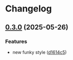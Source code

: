 # Changelog

## [0.3.0](https://github.com/nmelepat/release-test/compare/hello-y@v0.2.0...hello-y@v0.3.0) (2025-05-26)


### Features

* new funky style ([d1614c5](https://github.com/nmelepat/release-test/commit/d1614c589e00f153d57fb808af03dfd34325c9d4))
